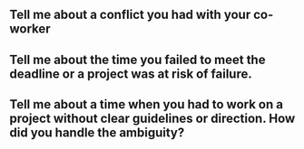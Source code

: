 ## Tell me about a conflict you had with your co-worker
## Tell me about the time you failed to meet the deadline or a project was at risk of failure.
## Tell me about a time when you had to work on a project without clear guidelines or direction. How did you handle the ambiguity?
